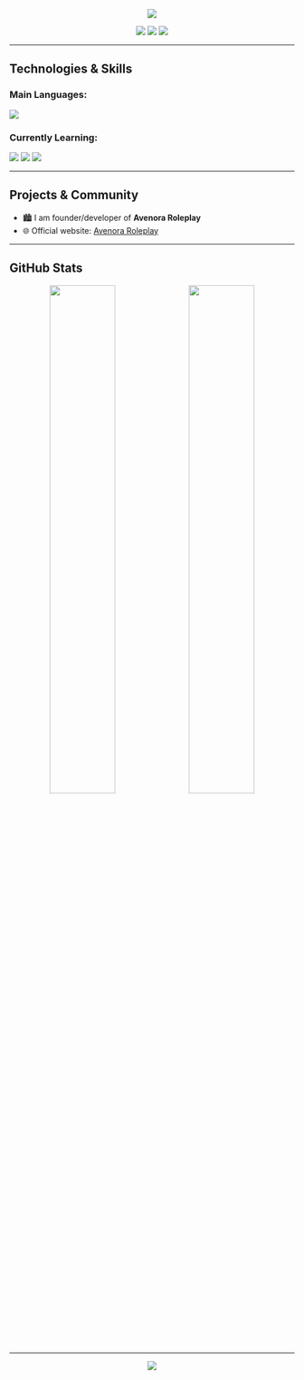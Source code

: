 <!-- Animated Header -->
<p align="center">
  <img src="https://capsule-render.vercel.app/api?type=waving&color=ff0000&height=180&section=header&fontColor=ffffff&fontSize=30&animation=fadeIn" />
</p>

<!-- Main Badges -->
<p align="center">
  <img src="https://img.shields.io/badge/Total%20Projects-10+-ff0000?style=for-the-badge&logo=github&logoColor=white" />
  <img src="https://img.shields.io/badge/Developer-Pawn%20%7C%20Web-0D1117?style=for-the-badge&logo=codeforces&logoColor=FF0000" />
  <img src="https://img.shields.io/badge/Learning-Front--end%20Web-ff0000?style=for-the-badge&logo=visualstudiocode&logoColor=white" />
</p>

---

## Technologies & Skills

### Main Languages:

<p>
  <img src="https://img.shields.io/badge/-Pawn-0D1117?style=for-the-badge&logo=c%2B%2B&logoColor=FF0000" />
</p>

### Currently Learning:

<p>
  <img src="https://img.shields.io/badge/-HTML5-0D1117?style=for-the-badge&logo=HTML5&logoColor=FF0000" />
  <img src="https://img.shields.io/badge/-CSS3-0D1117?style=for-the-badge&logo=CSS3&logoColor=FF0000" />
  <img src="https://img.shields.io/badge/-JavaScript-0D1117?style=for-the-badge&logo=javascript&logoColor=FF0000" />
</p>

---

## Projects & Community

- 🏙️ I am founder/developer of **Avenora Roleplay**
- 🌐 Official website: [Avenora Roleplay](https://avenorarp.site)  

---

## GitHub Stats

<p align="center">
  <img src="https://github-readme-stats.vercel.app/api?username=JHGZIN&show_icons=true&theme=radical&icon_color=ff0000&title_color=ffffff&bg_color=0d1117" width="48%" />
  <img src="https://github-readme-streak-stats.herokuapp.com?user=JHGZIN&theme=radical&ring=ff0000&dates=ffffff&background=0D1117" width="48%" />
</p>

---

<p align="center">
  <img src="https://capsule-render.vercel.app/api?type=waving&color=ff0000&height=120&section=footer"/>
</p>
